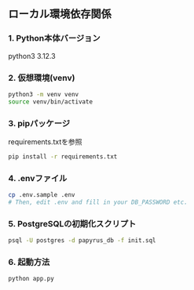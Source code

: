 ## ローカル環境依存関係


### 1. Python本体バージョン
python3 3.12.3

### 2. 仮想環境(venv)
``` bash
python3 -m venv venv
source venv/bin/activate
```

### 3. pipパッケージ
requirements.txtを参照
``` bash
pip install -r requirements.txt
```

### 4. .envファイル
``` bash
cp .env.sample .env
# Then, edit .env and fill in your DB_PASSWORD etc.
```

### 5. PostgreSQLの初期化スクリプト
``` bash
psql -U postgres -d papyrus_db -f init.sql
```

### 6. 起動方法
``` bash
python app.py
```

